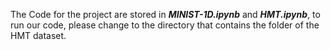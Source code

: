 
The Code for the project are stored in ***MINIST-1D.ipynb*** and ***HMT.ipynb***, to run our code, please change to the directory that contains the folder of the HMT dataset.


